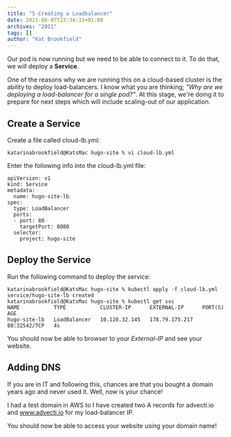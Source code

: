 ```yaml
---
title: "5 Creating a Loadbalancer"
date: 2021-06-07T22:34:33+01:00
archives: "2021"
tags: []
author: "Kat Brookfield"
---
```


Our pod is now running but we need to be able to connect to it. To do that, we will deploy a **Service**.

One of the reasons why we are running this on a cloud-based cluster is the ability to deploy load-balancers. I know what you are thinking; *"Why are we deploying a load-balancer for a single pod?"*. At this stage, we're doing it to prepare for next steps which will include scaling-out of our application.

## Create a Service
Create a file called cloud-lb.yml:
```
katarinabrookfield@KatsMac hugo-site % vi cloud-lb.yml
```
Enter the following info into the cloud-lb.yml file:
```
apiVersion: v1
kind: Service
metadata:
  name: hugo-site-lb
spec:
  type: LoadBalancer
  ports:
  - port: 80
    targetPort: 8080
  selector:
    project: hugo-site
```

## Deploy the Service
Run the following command to deploy the service:
```
katarinabrookfield@KatsMac hugo-site % kubectl apply -f cloud-lb.yml
service/hugo-site-lb created
katarinabrookfield@KatsMac hugo-site % kubectl get svc
NAME           TYPE           CLUSTER-IP      EXTERNAL-IP      PORT(S)        AGE
hugo-site-lb   LoadBalancer   10.128.32.145   178.79.175.217   80:32542/TCP   4s
```

You should now be able to browser to your *External-IP* and see your website.

## Adding DNS
If you are in IT and following this, chances are that you bought a domain years ago and never used it. Well, now is your chance!

I had a test domain in AWS to I have created two A records for advecti.io and www.advecti.io for my load-balancer IP.

You should now be able to access your website using your domain name!

